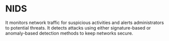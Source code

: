 # NIDS
It monitors network traffic for suspicious activities and alerts administrators to potential threats. It detects attacks using either signature-based or anomaly-based detection methods to keep networks secure.
